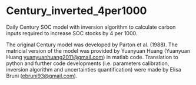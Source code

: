 # Century_inverted_4per1000
Daily Century SOC model with inversion algorithm to calculate carbon inputs required to increase SOC stocks by 4 per 1000.

The original Century model was developed by Parton et al. (1988).
The matricial version of the model was provided by Yuanyuan Huang (Yuanyuan Huang yuanyuanhuang2011@gmail.com) in matlab code.
Translation to python and further code developments (i.e. parameters calibration, inversion algorithm and uncertainties quantification) were made by Elisa Bruni (ebruni93@gmail.com).
